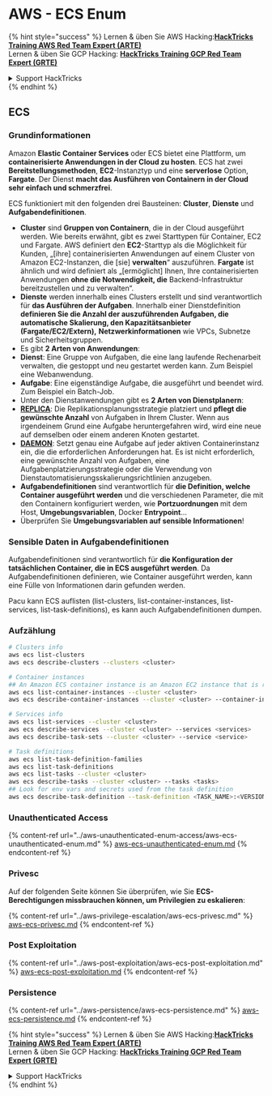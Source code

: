 # AWS - ECS Enum

{% hint style="success" %}
Lernen & üben Sie AWS Hacking:<img src="../../../.gitbook/assets/image (1) (1) (1) (1).png" alt="" data-size="line">[**HackTricks Training AWS Red Team Expert (ARTE)**](https://training.hacktricks.xyz/courses/arte)<img src="../../../.gitbook/assets/image (1) (1) (1) (1).png" alt="" data-size="line">\
Lernen & üben Sie GCP Hacking: <img src="../../../.gitbook/assets/image (2) (1).png" alt="" data-size="line">[**HackTricks Training GCP Red Team Expert (GRTE)**<img src="../../../.gitbook/assets/image (2) (1).png" alt="" data-size="line">](https://training.hacktricks.xyz/courses/grte)

<details>

<summary>Support HackTricks</summary>

* Überprüfen Sie die [**Abonnementpläne**](https://github.com/sponsors/carlospolop)!
* **Treten Sie der** 💬 [**Discord-Gruppe**](https://discord.gg/hRep4RUj7f) oder der [**Telegram-Gruppe**](https://t.me/peass) bei oder **folgen** Sie uns auf **Twitter** 🐦 [**@hacktricks\_live**](https://twitter.com/hacktricks_live)**.**
* **Teilen Sie Hacking-Tricks, indem Sie PRs an die** [**HackTricks**](https://github.com/carlospolop/hacktricks) und [**HackTricks Cloud**](https://github.com/carlospolop/hacktricks-cloud) GitHub-Repos senden.

</details>
{% endhint %}

## ECS

### Grundinformationen

Amazon **Elastic Container Services** oder ECS bietet eine Plattform, um **containerisierte Anwendungen in der Cloud zu hosten**. ECS hat zwei **Bereitstellungsmethoden**, **EC2**-Instanztyp und eine **serverlose** Option, **Fargate**. Der Dienst **macht das Ausführen von Containern in der Cloud sehr einfach und schmerzfrei**.

ECS funktioniert mit den folgenden drei Bausteinen: **Cluster**, **Dienste** und **Aufgabendefinitionen**.

* **Cluster** sind **Gruppen von Containern**, die in der Cloud ausgeführt werden. Wie bereits erwähnt, gibt es zwei Starttypen für Container, EC2 und Fargate. AWS definiert den **EC2**-Starttyp als die Möglichkeit für Kunden, „\[ihre\] containerisierten Anwendungen auf einem Cluster von Amazon EC2-Instanzen, die \[sie\] **verwalten**“ auszuführen. **Fargate** ist ähnlich und wird definiert als „\[ermöglicht\] Ihnen, Ihre containerisierten Anwendungen **ohne die Notwendigkeit, die** Backend-Infrastruktur bereitzustellen und zu verwalten“.
* **Dienste** werden innerhalb eines Clusters erstellt und sind verantwortlich für **das Ausführen der Aufgaben**. Innerhalb einer Dienstdefinition **definieren Sie die Anzahl der auszuführenden Aufgaben, die automatische Skalierung, den Kapazitätsanbieter (Fargate/EC2/Extern),** **Netzwerkinformationen** wie VPCs, Subnetze und Sicherheitsgruppen.
* Es gibt **2 Arten von Anwendungen**:
* **Dienst**: Eine Gruppe von Aufgaben, die eine lang laufende Rechenarbeit verwalten, die gestoppt und neu gestartet werden kann. Zum Beispiel eine Webanwendung.
* **Aufgabe**: Eine eigenständige Aufgabe, die ausgeführt und beendet wird. Zum Beispiel ein Batch-Job.
* Unter den Dienstanwendungen gibt es **2 Arten von Dienstplanern**:
* [**REPLICA**](https://docs.aws.amazon.com/AmazonECS/latest/developerguide/ecs_services.html): Die Replikationsplanungsstrategie platziert und **pflegt die gewünschte Anzahl** von Aufgaben in Ihrem Cluster. Wenn aus irgendeinem Grund eine Aufgabe heruntergefahren wird, wird eine neue auf demselben oder einem anderen Knoten gestartet.
* [**DAEMON**](https://docs.aws.amazon.com/AmazonECS/latest/developerguide/ecs_services.html): Setzt genau eine Aufgabe auf jeder aktiven Containerinstanz ein, die die erforderlichen Anforderungen hat. Es ist nicht erforderlich, eine gewünschte Anzahl von Aufgaben, eine Aufgabenplatzierungsstrategie oder die Verwendung von Dienstautomatisierungsskalierungsrichtlinien anzugeben.
* **Aufgabendefinitionen** sind verantwortlich für **die Definition, welche Container ausgeführt werden** und die verschiedenen Parameter, die mit den Containern konfiguriert werden, wie **Portzuordnungen** mit dem Host, **Umgebungsvariablen**, Docker **Entrypoint**...
* Überprüfen Sie **Umgebungsvariablen auf sensible Informationen**!

### Sensible Daten in Aufgabendefinitionen

Aufgabendefinitionen sind verantwortlich für **die Konfiguration der tatsächlichen Container, die in ECS ausgeführt werden**. Da Aufgabendefinitionen definieren, wie Container ausgeführt werden, kann eine Fülle von Informationen darin gefunden werden.

Pacu kann ECS auflisten (list-clusters, list-container-instances, list-services, list-task-definitions), es kann auch Aufgabendefinitionen dumpen.

### Aufzählung
```bash
# Clusters info
aws ecs list-clusters
aws ecs describe-clusters --clusters <cluster>

# Container instances
## An Amazon ECS container instance is an Amazon EC2 instance that is running the Amazon ECS container agent and has been registered into an Amazon ECS cluster.
aws ecs list-container-instances --cluster <cluster>
aws ecs describe-container-instances --cluster <cluster> --container-instances <container_instance_arn>

# Services info
aws ecs list-services --cluster <cluster>
aws ecs describe-services --cluster <cluster> --services <services>
aws ecs describe-task-sets --cluster <cluster> --service <service>

# Task definitions
aws ecs list-task-definition-families
aws ecs list-task-definitions
aws ecs list-tasks --cluster <cluster>
aws ecs describe-tasks --cluster <cluster> --tasks <tasks>
## Look for env vars and secrets used from the task definition
aws ecs describe-task-definition --task-definition <TASK_NAME>:<VERSION>
```
### Unauthenticated Access

{% content-ref url="../aws-unauthenticated-enum-access/aws-ecs-unauthenticated-enum.md" %}
[aws-ecs-unauthenticated-enum.md](../aws-unauthenticated-enum-access/aws-ecs-unauthenticated-enum.md)
{% endcontent-ref %}

### Privesc

Auf der folgenden Seite können Sie überprüfen, wie Sie **ECS-Berechtigungen missbrauchen können, um Privilegien zu eskalieren**:

{% content-ref url="../aws-privilege-escalation/aws-ecs-privesc.md" %}
[aws-ecs-privesc.md](../aws-privilege-escalation/aws-ecs-privesc.md)
{% endcontent-ref %}

### Post Exploitation

{% content-ref url="../aws-post-exploitation/aws-ecs-post-exploitation.md" %}
[aws-ecs-post-exploitation.md](../aws-post-exploitation/aws-ecs-post-exploitation.md)
{% endcontent-ref %}

### Persistence

{% content-ref url="../aws-persistence/aws-ecs-persistence.md" %}
[aws-ecs-persistence.md](../aws-persistence/aws-ecs-persistence.md)
{% endcontent-ref %}

{% hint style="success" %}
Lernen & üben Sie AWS Hacking:<img src="../../../.gitbook/assets/image (1) (1) (1) (1).png" alt="" data-size="line">[**HackTricks Training AWS Red Team Expert (ARTE)**](https://training.hacktricks.xyz/courses/arte)<img src="../../../.gitbook/assets/image (1) (1) (1) (1).png" alt="" data-size="line">\
Lernen & üben Sie GCP Hacking: <img src="../../../.gitbook/assets/image (2) (1).png" alt="" data-size="line">[**HackTricks Training GCP Red Team Expert (GRTE)**<img src="../../../.gitbook/assets/image (2) (1).png" alt="" data-size="line">](https://training.hacktricks.xyz/courses/grte)

<details>

<summary>Support HackTricks</summary>

* Überprüfen Sie die [**Abonnementpläne**](https://github.com/sponsors/carlospolop)!
* **Treten Sie der** 💬 [**Discord-Gruppe**](https://discord.gg/hRep4RUj7f) oder der [**Telegram-Gruppe**](https://t.me/peass) bei oder **folgen** Sie uns auf **Twitter** 🐦 [**@hacktricks\_live**](https://twitter.com/hacktricks_live)**.**
* **Teilen Sie Hacking-Tricks, indem Sie PRs an die** [**HackTricks**](https://github.com/carlospolop/hacktricks) und [**HackTricks Cloud**](https://github.com/carlospolop/hacktricks-cloud) GitHub-Repos senden.

</details>
{% endhint %}
